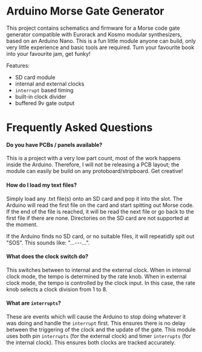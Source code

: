 # Arduino Morse Gate Generator
This project contains schematics and firmware for a Morse code gate generator compatible with Eurorack and Kosmo modular synthesizers, based on an Arduino Nano. This is a fun little module anyone can build, only very little experience and basic tools are required. Turn your favourite book into your favourite jam, get funky!

Features:
- SD card module
- internal and external clocks
- `interrupt` based timing
- built-in clock divider
- buffered 9v gate output

# Frequently Asked Questions
#### Do you have PCBs / panels available?
This is a project with a very low part count, most of the work happens inside the Arduino. Therefore, I will not be releasing a PCB layout; the module can easily be build on any protoboard/stripboard. Get creative!

#### How do I load my text files?
Simply load any .txt file(s) onto an SD card and pop it into the slot. The Arduino will read the first file on the card and start spitting out Morse code. If the end of the file is reached, it will be read the next file or go back to the first file if there are none. Directories on the SD card are not supported at the moment.

If the Arduino finds no SD card, or no suitable files, it will repeatidly spit out "SOS". This sounds like: "...---...". 

#### What does the clock switch do?
This switches between to internal and the external clock. When in internal clock mode, the tempo is determined by the rate knob. When in external clock mode, the tempo is controlled by the clock input. In this case, the rate knob selects a clock division from 1 to 8.

#### What are `interrupts`?
These are events which will cause the Arduino to stop doing whatever it was doing and handle the `interrupt` first. This ensures there is no delay between the triggering of the clock and the update of the gate. This module uses both pin `interrupts` (for the external clock) and timer `interrupts` (for the internal clock). This ensures both clocks are tracked accurately.
